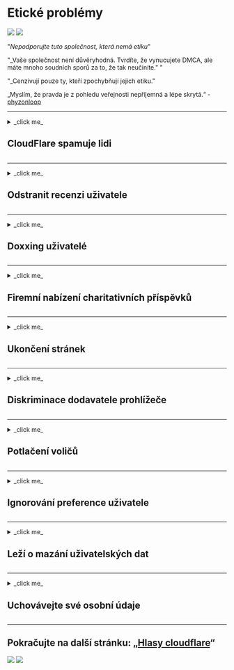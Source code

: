 # Etické problémy

![](https://codeberg.org/crimeflare/cloudflare-tor/media/branch/master/image/itsreallythatbad.jpg)
![](https://codeberg.org/crimeflare/cloudflare-tor/media/branch/master/image/telegram/c81238387627b4bfd3dcd60f56d41626.jpg)

"_Nepodporujte tuto společnost, která nemá etiku_"

"_Vaše společnost není důvěryhodná. Tvrdíte, že vynucujete DMCA, ale máte mnoho soudních sporů za to, že tak neučiníte." "

"_Cenzivují pouze ty, kteří zpochybňují jejich etiku."

„Myslím, že pravda je z pohledu veřejnosti nepříjemná a lépe skrytá.“ - [phyzonloop](https://twitter.com/phyzonloop)


---


<details>
<summary> _click me_

## CloudFlare spamuje lidi
</summary>


Cloudflare odesílá nevyžádané e-maily uživatelům, kteří nepoužívají Cloudflare.

- E-maily odesílejte pouze odběratelům, kteří se přihlásili
- Když uživatel řekne „zastavit“, zastavte odesílání e-mailů

Je to tak jednoduché. Ale Cloudflare to nezajímá.
Cloudflare uvedl, že používá jejich službu [může zastavit všechny spammery nebo útočníky](https://support.cloudflare.com/hc/en-us/articles/200170066-Will-activating-Cloudflare-stop-all-spamerers-or-attackers- ).
Jak můžeme zastavit _Cloudflare spammers_ bez aktivace Cloudflare?


| 🖼 | 🖼 |
| --- | --- |
| ![](https://codeberg.org/crimeflare/cloudflare-tor/media/branch/master/image/cfspam01.jpg) | ![](https://codeberg.org/crimeflare/cloudflare-tor/media/branch/master/image/cfspam03.jpg) |
| ![](https://codeberg.org/crimeflare/cloudflare-tor/media/branch/master/image/cfspam02.jpg) | ![](https://codeberg.org/crimeflare/cloudflare-tor/media/branch/master/image/cfspambrittany.jpg)<br>![](https://codeberg.org/crimeflare/cloudflare-tor/media/branch/master/image/cfspamtwtr.jpg) |

</details>

---

<details>
<summary> _click me_

## Odstranit recenzi uživatele
</summary>


Cloudflare censor [negativní recenze](https://web.archive.org/web/20191116004046/https://www.trustpilot.com/reviews/5aa6ee0ed5a5700a7c8cf853). Pokud na Twitteru zveřejníte text _anti-Cloudflare_, máte šanci získat [odpověď](https://twitter.com/CloudflareHelp/status/1126051764917145601) od [Cloudflare zaměstnance](cloudflare_inc/cloudflare_members.txt) s „_ [Ne, není to](PEOPLE.md) _ ". Pokud na některý web s recenzemi vložíte negativní recenzi, pokusí se [censor](https://twitter.com/phyzonloop/status/1178836176985366529) [it](https://twitter.com/dxgl_org/status/1178722159432220672 ).


| 🖼 | 🖼 |
| --- | --- |
| ![](https://codeberg.org/crimeflare/cloudflare-tor/media/branch/master/image/cfcenrev_01.jpg)<br>![](https://codeberg.org/crimeflare/cloudflare-tor/media/branch/master/image/cfcenrev_02.jpg) | ![](https://codeberg.org/crimeflare/cloudflare-tor/media/branch/master/image/cfcenrev_03.jpg) |

</details>

---

<details>
<summary> _click me_

## Doxxing uživatelé
</summary>


Cloudflare má masivní [problém obtěžování](https://web.archive.org/web/20171024040313/http://www.businessinsider.com/cloudflare-ceo-suggests-people-who-report-online-abuse-use -falešné názvy-2017-5).
Cloudflare [sdílí osobní informace](https://archive.ph/ePdvi) z těch [kdo](https://twitter.com/ZJemptv/status/898299709634248704) [stěžuje si](https://twitter.com/TinyPirate/status/554718958176067584) [about](https://twitter.com/remembrancermx/status/1010329041235148802) [hosted](https://twitter.com/Bridaguy/status/915003769280172037) [sites](https://twitter .com/HelloAndrew/status/897260208845500416). Někdy vás požádají o poskytnutí
vaše skutečné ID. Pokud se nechcete nechat obtěžovat, [napadli](https://twitter.com/NiteShade925/status/1158469203420205056), [zahodili](https://boingboing.net/2015/01/19/invasion-boards -set-out-to-rui.html) nebo [zabitý](https://twitter.com/RusEmbUSA/status/1187363092793040901), raději se držte dál od webů Cloudflared.


| 🖼 | 🖼 |
| --- | --- |
| ![](https://codeberg.org/crimeflare/cloudflare-tor/media/branch/master/image/cfdox_what.jpg) | ![](https://codeberg.org/crimeflare/cloudflare-tor/media/branch/master/image/cfdox_swat.jpg) |
| ![](https://codeberg.org/crimeflare/cloudflare-tor/media/branch/master/image/cfdox_kill.jpg) | ![](https://codeberg.org/crimeflare/cloudflare-tor/media/branch/master/image/cfdox_threat.jpg) |
| ![](https://codeberg.org/crimeflare/cloudflare-tor/media/branch/master/image/cfdox_dox.jpg) | ![](https://codeberg.org/crimeflare/cloudflare-tor/media/branch/master/image/cfdox_ex1.jpg)<br>![](https://codeberg.org/crimeflare/cloudflare-tor/media/branch/master/image/cfdox_ex2.jpg) |

</details>

---

<details>
<summary> _click me_

## Firemní nabízení charitativních příspěvků
</summary>


CloudFlare žádá o charitativní příspěvky (https://web.archive.org/web/20191112033605/https://opencollective.com/cloudflarecollective#section-about). Je docela děsivé, že americká korporace by požádala o charitu spolu s neziskovými organizacemi, které mají dobré důvody. Pokud máte rádi [blokování lidí nebo ztrácíte čas jiných lidí](PEOPLE.md), možná budete chtít objednat nějaké pizzy zaměstnancům Cloudflare.


![](https://codeberg.org/crimeflare/cloudflare-tor/media/branch/master/image/cfdonate.jpg)

</details>

---

<details>
<summary> _click me_

## Ukončení stránek
</summary>


Co uděláte, pokud váš web klesne _suddenly_? Existují zprávy, že Cloudflare je [mazání](https://twitter.com/stefan_eady/status/1126033791267426304) [uživatel](https://twitter.com/derivativeburke/status/903755267053117440) [konfigurace](https://twitter.com/lordscarlet/status/1046785164792205314) nebo [zastavení služby bez varování](https://twitter.com/svolentin/status/1227324408475344896), [tiše](https://twitter.com/BlnaryMlke/status/1194339461984854018). Doporučujeme vám najít [lepšího poskytovatele](what-to-do.md).

![](https://codeberg.org/crimeflare/cloudflare-tor/media/branch/master/image/cftmnt.jpg)

</details>

---

<details>
<summary> _click me_

## Diskriminace dodavatele prohlížeče
</summary>


CloudFlare poskytuje preferenční zacházení těm, kteří používají Firefox, zatímco poskytuje nepřátelské zacházení uživatelům jiných prohlížečů než Tor.
Uživatelé nepřátel, kteří oprávněně odmítají vykonávat nesvobodný javascript, dostávají také nepřátelské zacházení.
Tato nerovnost v přístupu je zneužitím neutrality sítě a zneužitím moci.

![](https://codeberg.org/crimeflare/cloudflare-tor/media/branch/master/image/browdifftbcx.gif)

- Vlevo: `Tor Browser`, Right:` Chrome`. Stejná adresa IP.

![](https://codeberg.org/crimeflare/cloudflare-tor/media/branch/master/image/browserdiff.jpg)

- Vlevo: `[Tor Browser] Javascript Disabled, Cookie Enabled`
- Vpravo: `[Chrome] Javascript Enabled, Cookie Disabled`

![](https://codeberg.org/crimeflare/cloudflare-tor/media/branch/master/image/cfsiryoublocked.jpg)

- QuteBrowser (menší prohlížeč) bez Tor (Clearnet IP)

| *** Prohlížeč *** | *** Ošetření přístupu *** |
| --- | --- |
| Prohlížeč Tor (povolen Javascript) přístup povolen |
| Firefox (povolen Javascript) přístup snížen |
| Chromium (povolen Javascript) přístup snížen (posouvá Google reCAPTCHA) |
| Chromium nebo Firefox (Javascript zakázán) přístup odepřen (tlačí * přerušeno * Google reCAPTCHA) |
| Chromium nebo Firefox (Cookie zakázáno) přístup odepřen |
| QuteBrowser | přístup odepřen |
| rys ostrovid | přístup odepřen |
| w3m | přístup odepřen |
| wget | přístup odepřen |


„Proč nepoužíváte tlačítko Audio k vyřešení snadné výzvy?“

Ano, existuje zvukové tlačítko, ale _always_ [nefunguje přes Tor](https://trac.torproject.org/projects/tor/ticket/23840). Po kliknutí na tuto zprávu se zobrazí tato zpráva:

```
Zkuste to později znovu
Váš počítač nebo síť může odesílat automatické dotazy.
V zájmu ochrany našich uživatelů nemůžeme váš požadavek zpracovat.
Pro více informací navštivte naši stránku nápovědy
```

</details>

---

<details>
<summary> _click me_

## Potlačení voličů
</summary>


Voliči ve státech USA se registrují, aby nakonec hlasovali prostřednictvím webové stránky státního tajemníka ve státě svého bydliště.
Úřady státního tajemníka ovládané republikány se zapojují do potlačování voličů tím, že prohledávají webové stránky státního tajemníka prostřednictvím služby Cloudflare.
Cloudflareovo nepřátelské zacházení s uživateli Tor, jeho pozice MITM jako centralizovaného globálního bodu dohledu a celkově jeho škodlivá role
činí potenciální voliče neochotnými se zaregistrovat. Obzvláště liberálové mají sklon přijímat soukromí. Formuláře pro registraci voličů shromažďují citlivé informace o politickém sklonu voliče, jeho fyzické fyzické adrese, čísle sociálního zabezpečení a datu narození.
Většina států zveřejňuje pouze podmnožinu těchto informací, ale Cloudflare vidí *** všechny *** tyto informace, když se někdo zaregistruje k hlasování.

Všimněte si, že registrace papíru neobchází Cloudflare, protože tajemník pracovníků státní správy zadávání dat bude pravděpodobně používat
Webové stránky Cloudflare pro zadávání údajů.

| 🖼 | 🖼 |
| --- | --- |
| ![](https://codeberg.org/crimeflare/cloudflare-tor/media/branch/master/image/cfvotm_01.jpg) | ![](https://codeberg.org/crimeflare/cloudflare-tor/media/branch/master/image/cfvotm_02.jpg) |

- Change.org je slavný web pro shromažďování hlasů a přijímání opatření. „[Lidé na celém světě zahajují kampaně, mobilizují příznivce a spolupracují s tvůrci rozhodnutí na řízení řešení.](https://web.archive.org/web/20200206120027/https://www.change.org/about)“
Bohužel mnoho lidí nemůže zobrazit change.org vůbec kvůli agresivnímu filtru Cloudflare. Je jim blokováno podepsání petice, čímž jsou vyloučeny z demokratického procesu. Používání jiné platformy bez cloudů, jako je [OpenPetition](https://www.openpetition.eu/content/about_us), pomáhá problém vyřešit.

| 🖼 | 🖼 |
| --- | --- |
| ![](https://codeberg.org/crimeflare/cloudflare-tor/media/branch/master/image/changeorgasn.jpg) | ![](https://codeberg.org/crimeflare/cloudflare-tor/media/branch/master/image/changeorgtor.jpg) |

- „[aténský projekt](https://www.cloudflare.com/athenian/) společnosti Cloudflare nabízí bezplatnou ochranu na celostátní a místní volební stránce na podnikové úrovni. Řekli, že „jejich voliči mají přístup k informacím o volbách a registraci voličů“, ale je to lež, protože mnoho lidí prostě nemůže prohlížet web vůbec.

</details>

---

<details>
<summary> _click me_

## Ignorování preference uživatele
</summary>


Pokud se odhlásíte, očekáváte, že o tom neobdržíte žádný e-mail. Cloudflare ignoruje preference uživatele a sdílí data s korporacemi třetích stran [bez souhlasu zákazníka](https://twitter.com/thexpaw/status/1108424723233419264). Pokud používáte bezplatný tarif, někdy vám pošlou e-mail s žádostí o zakoupení měsíčního předplatného.

![](https://codeberg.org/crimeflare/cloudflare-tor/media/branch/master/image/cfviopl_tp.jpg)

</details>

---

<details>
<summary> _click me_

## Leží o mazání uživatelských dat
</summary>


Podle tohoto [bývalého blogu zákazníka s cloudflare](https://shkspr.mobi/blog/2019/11/can-you-trust-cloudflare-with-your-personal-data/) spočívá Cloudflare v mazání účtů. V dnešní době mnoho společností [vaše data uchovává](https://justdeleteme.xyz/) po uzavření nebo odebrání účtu. Většina dobrých společností o tom zmiňuje ve svých zásadách ochrany osobních údajů. Cloudflare? Ne.

```
2019-08-05 CloudFlare mi poslal potvrzení, že můj účet odstranili.
2019-10-02 Obdržel jsem e-mail od CloudFlare „protože jsem zákazník“
```

Cloudflare nevěděla o slovu „odstranit“. Pokud je to skutečně _removed_, proč tento bývalý zákazník dostal e-mail? Také zmínil, že zásady ochrany osobních údajů Cloudflare o tom nezmiňují.

```
Jejich nové zásady ochrany osobních údajů nezmínují uchovávání údajů po dobu jednoho roku.
```

![](https://codeberg.org/crimeflare/cloudflare-tor/media/branch/master/image/cfviopl_notdel.jpg)

Jak můžete věřit Cloudflare, pokud [jejich zásady ochrany osobních údajů jsou LIE](https://twitter.com/daviddlow/status/1197787135526555648)?

</details>

---

<details>
<summary> _click me_

## Uchovávejte své osobní údaje
</summary>


Odstranění účtu Cloudflare je [tvrdá úroveň](https://justdeleteme.xyz/).

```
Vložte podpůrný lístek pomocí kategorie „Účet“,
a požádat o odstranění účtu v těle zprávy.
Před žádostí o smazání musíte mít k účtu nepřipojené žádné domény ani kreditní karty.
```

Obdržíte [tento potvrzovací e-mail](https://twitter.com/originalesushi/status/1199041528414527495).

![](https://codeberg.org/crimeflare/cloudflare-tor/media/branch/master/image/cf_deleteandkeep.jpg)

„Začali jsme zpracovávat vaši žádost o odstranění“, ale „Vaše osobní údaje budeme i nadále ukládat“.

Můžete tomu věřit?

</details>

---

## Pokračujte na další stránku: „[Hlasy cloudflare](../PEOPLE.md)“

![](https://codeberg.org/crimeflare/cloudflare-tor/media/branch/master/image/freemoldybread.jpg)
![](https://codeberg.org/crimeflare/cloudflare-tor/media/branch/master/image/cfisnotanoption.jpg)
